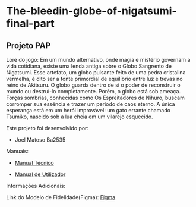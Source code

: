 # The-bleedin-globe-of-nigatsumi-final-part

## Projeto PAP

Lore do jogo: Em um mundo alternativo, onde magia e mistério governam a vida cotidiana, existe uma lenda antiga sobre o Globo Sangrento de Nigatsumi. Esse artefato, um globo pulsante feito de uma pedra cristalina vermelha, é dito ser a fonte primordial de equilíbrio entre luz e trevas no reino de Akitsuru. O globo guarda dentro de si o poder de reconstruir o mundo ou destruí-lo completamente.
Porém, o globo está sob ameaça. Forças sombrias, conhecidas como Os Espreitadores de Nihuro, buscam corromper sua essência e trazer um período de caos eterno. A única esperança está em um herói improvável: um gato errante chamado Tsumiko, nascido sob a lua cheia em um vilarejo esquecido.

Este projeto foi desenvolvido por:
 
- Joel Matoso Ba2535

Manuais:

- [Manual Técnico](paint/manual_tecnico.md)
  
- [Manual de Utilizador](paint/manual_de_utilizador.md)

Informações Adicionais:

Link do Modelo de Fidelidade(Figma): [Figma](https://www.figma.com/design/7CxoFnOi5pEbVRhoiY8bq6/Figma-basics?node-id=1669-162202&p=f&t=1oPJtTEjHsoIQhm8-0)
